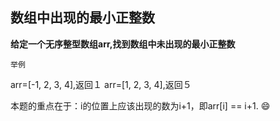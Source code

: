 ## 数组中出现的最小正整数

__给定一个无序整型数组arr,找到数组中未出现的最小正整数__

`举例`

arr=[-1, 2, 3, 4],返回１
arr=[1, 2, 3, 4],返回５


本题的重点在于：i的位置上应该出现的数为i+1，即arr[i] == i+1. :smile:
